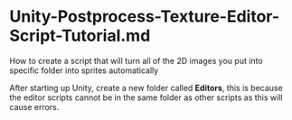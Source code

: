 # Unity-Postprocess-Texture-Editor-Script-Tutorial.md
How to create a script that will turn all of the 2D images you put into specific folder into sprites automatically

After starting up Unity, create a new folder called **Editors**, this is because the editor scripts cannot be in the same folder as other scripts as this will cause errors.


